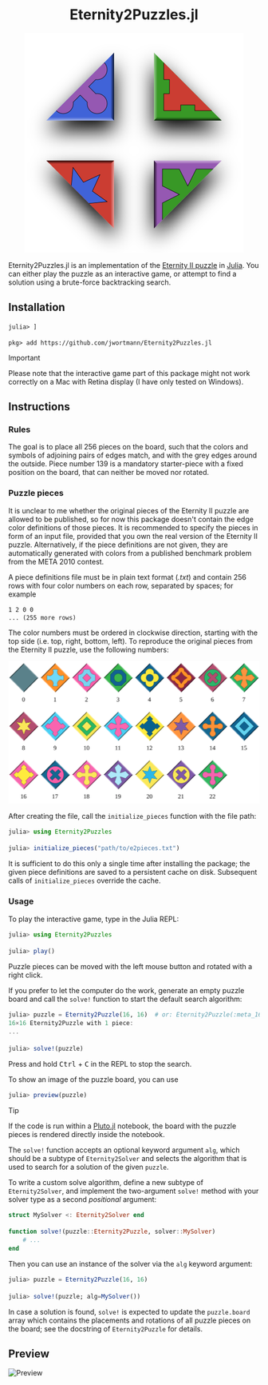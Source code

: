 <p>
  <h1 align="center">Eternity2Puzzles.jl</h1>
</p>

<p align="center">
  <img src="svg/logo.svg">
</p>

Eternity2Puzzles.jl is an implementation of the [Eternity II puzzle](https://en.wikipedia.org/wiki/Eternity_II_puzzle) in [Julia](https://julialang.org/).
You can either play the puzzle as an interactive game, or attempt to find a solution using a brute-force backtracking search.


## Installation

```
julia> ]

pkg> add https://github.com/jwortmann/Eternity2Puzzles.jl
```

> [!IMPORTANT]
> Please note that the interactive game part of this package might not work correctly on a Mac with Retina display (I have only tested on Windows).


## Instructions

### Rules

The goal is to place all 256 pieces on the board, such that the colors and symbols of adjoining pairs of edges match, and with the grey edges around the outside.
Piece number 139 is a mandatory starter-piece with a fixed position on the board, that can neither be moved nor rotated.

### Puzzle pieces

It is unclear to me whether the original pieces of the Eternity II puzzle are allowed to be published, so for now this package doesn't contain the edge color definitions of those pieces.
It is recommended to specify the pieces in form of an input file, provided that you own the real version of the Eternity II puzzle.
Alternatively, if the piece definitions are not given, they are automatically generated with colors from a published benchmark problem from the META 2010 contest.

A piece definitions file must be in plain text format (*.txt*) and contain 256 rows with four color numbers on each row, separated by spaces; for example

```
1 2 0 0
... (255 more rows)
```

The color numbers must be ordered in clockwise direction, starting with the top side (i.e. top, right, bottom, left).
To reproduce the original pieces from the Eternity II puzzle, use the following numbers:

![Color numbers](svg/colors_preview.svg)

After creating the file, call the `initialize_pieces` function with the file path:

```julia
julia> using Eternity2Puzzles

julia> initialize_pieces("path/to/e2pieces.txt")
```

It is sufficient to do this only a single time after installing the package; the given piece definitions are saved to a persistent cache on disk.
Subsequent calls of `initialize_pieces` override the cache.

### Usage

To play the interactive game, type in the Julia REPL:

```julia
julia> using Eternity2Puzzles

julia> play()
```

Puzzle pieces can be moved with the left mouse button and rotated with a right click.

If you prefer to let the computer do the work, generate an empty puzzle board and call the `solve!` function to start the default search algorithm:

```julia
julia> puzzle = Eternity2Puzzle(16, 16)  # or: Eternity2Puzzle(:meta_16x16)
16×16 Eternity2Puzzle with 1 piece:
...

julia> solve!(puzzle)
```

Press and hold <kbd>Ctrl</kbd> + <kbd>C</kbd> in the REPL to stop the search.

To show an image of the puzzle board, you can use
```julia
julia> preview(puzzle)
```

> [!TIP]
> If the code is run within a [Pluto.jl](https://juliahub.com/ui/Packages/General/Pluto) notebook, the board with the puzzle pieces is rendered directly inside the notebook.

The `solve!` function accepts an optional keyword argument `alg`, which should be a subtype of `Eternity2Solver` and selects the algorithm that is used to search for a solution of the given `puzzle`.

To write a custom solve algorithm, define a new subtype of `Eternity2Solver`, and implement the two-argument `solve!` method with your solver type as a second *positional* argument:

```julia
struct MySolver <: Eternity2Solver end

function solve!(puzzle::Eternity2Puzzle, solver::MySolver)
    # ...
end
```

Then you can use an instance of the solver via the `alg` keyword argument:
```julia
julia> puzzle = Eternity2Puzzle(16, 16)

julia> solve!(puzzle; alg=MySolver())
```

In case a solution is found, `solve!` is expected to update the `puzzle.board` array which contains the placements and rotations of all puzzle pieces on the board; see the docstring of `Eternity2Puzzle` for details.


## Preview

![Preview](img/preview.png)
